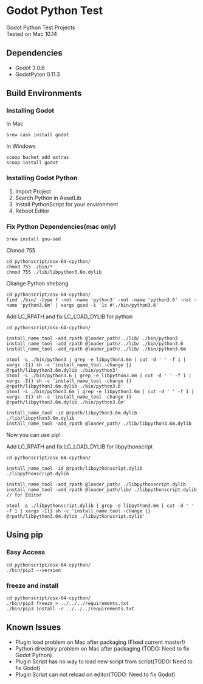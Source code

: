 # Godot Python Test

Godot Python Test Projects  
Tested on Mac 10.14

## Dependencies

- Godot 3.0.6
- GodotPyton 0.11.3

## Build Environments

### Installing Godot

In Mac
```
brew cask install godot
```

In Windows

```
scoop bucket add extras
scoop install godot
```

### Installing Godot Python

1. Import Project
2. Search Python in AssetLib
3. Install PythonScript for your environment
4. Reboot Editor

### Fix Python Dependencies(mac only)

```
brew install gnu-sed
```

Chmod 755
```
cd pythonscript/osx-64-cpython/
chmod 755 ./bin/*
chmod 755 ./lib/libpython3.6m.dylib
```

Change Python shebang
```
cd pythonscript/osx-64-cpython/
find ./bin/ -type f -not -name 'python3' -not -name 'python3.6' -not -name 'python3.6m' | xargs gsed -i '1c #!./bin/python3.6'
```

Add LC_RPATH and fix LC_LOAD_DYLIB for python
```
cd pythonscript/osx-64-cpython/

install_name_tool -add_rpath @loader_path/../lib/ ./bin/python3
install_name_tool -add_rpath @loader_path/../lib/ ./bin/python3.6
install_name_tool -add_rpath @loader_path/../lib/ ./bin/python3.6m

otool -L ./bin/python3 | grep -e libpython3.6m | cut -d ' ' -f 1 | xargs -I{} sh -c 'install_name_tool -change {} @rpath/libpython3.6m.dylib ./bin/python3'
otool -L ./bin/python3.6 | grep -e libpython3.6m | cut -d ' ' -f 1 | xargs -I{} sh -c 'install_name_tool -change {} @rpath/libpython3.6m.dylib ./bin/python3.6'
otool -L ./bin/python3.6m | grep -e libpython3.6m | cut -d ' ' -f 1 | xargs -I{} sh -c 'install_name_tool -change {} @rpath/libpython3.6m.dylib ./bin/python3.6m'

install_name_tool -id @rpath/libpython3.6m.dylib ./lib/libpython3.6m.dylib
install_name_tool -add_rpath @loader_path/ ./lib/libpython3.6m.dylib
```

Now you can use pip!

Add LC_RPATH and fix LC_LOAD_DYLIB for libpythonscript
```
cd pythonscript/osx-64-cpython/

install_name_tool -id @rpath/libpythonscript.dylib ./libpythonscript.dylib

install_name_tool -add_rpath @loader_path/ ./libpythonscript.dylib
install_name_tool -add_rpath @loader_path/lib/ ./libpythonscript.dylib // for Editor

otool -L ./libpythonscript.dylib | grep -e libpython3.6m | cut -d ' ' -f 1 | xargs -I{} sh -c 'install_name_tool -change {} @rpath/libpython3.6m.dylib ./libpythonscript.dylib'
```

## Using pip

### Easy Access
```
cd pythonscript/osx-64-cpython/
./bin/pip3 --version
```

### freeze and install
```
cd pythonscript/osx-64-cpython/
./bin/pip3 freeze > ../../../requirements.txt
./bin/pip3 install -r ../../../requirements.txt
```

## Known Issues

- Plugin load problem on Mac after packaging (Fixed current master!)
- Python directory problem on Mac after packaging (TODO: Need to fix Godot Python)
- Plugin Script has no way to load new script from script(TODO: Need to fix Godot)
- Plugin Script can not reload on editor(TODO: Need to fix Godot)
